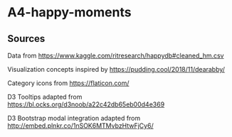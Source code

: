 # A4-happy-moments

## Sources
Data from
https://www.kaggle.com/ritresearch/happydb#cleaned_hm.csv

Visualization concepts inspired by
https://pudding.cool/2018/11/dearabby/

Category icons from https://flaticon.com/

D3 Tooltips adapted from
https://bl.ocks.org/d3noob/a22c42db65eb00d4e369

D3 Bootstrap modal integration adapted from
http://embed.plnkr.co/1nSOK6MTMvbzHtwFjCy6/
